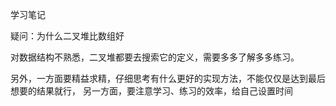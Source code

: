 学习笔记

疑问：为什么二叉堆比数组好

对数据结构不熟悉，二叉堆都要去搜索它的定义，需要多多了解多多练习。

另外，一方面要精益求精，仔细思考有什么更好的实现方法，不能仅仅是达到最后想要的结果就行，
另一方面，要注意学习、练习的效率，给自己设置时间
